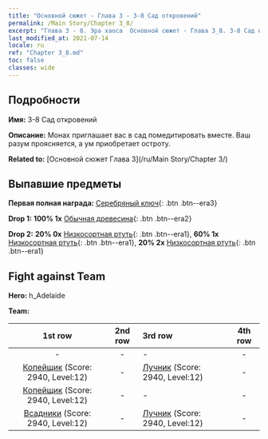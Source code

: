 ```yaml
---
title: "Основной сюжет - Глава 3 - 3-8 Сад откровений"
permalink: /Main Story/Chapter 3_8/
excerpt: "Глава 3 - 8. Эра хаоса  Основной сюжет - Глава 3_8. 3-8 Сад откровений"
last_modified_at: 2021-07-14
locale: ru
ref: "Chapter 3_8.md"
toc: false
classes: wide
---
```


## Подробности

 **Имя:** 3-8 Сад откровений

 **Описание:** Монах приглашает вас в сад помедитировать вместе. Ваш разум проясняется, а ум приобретает остроту.

 **Related to:** [Основной сюжет Глава 3](/ru/Main Story/Chapter 3/)

## Выпавшие предметы

 **Первая полная награда:** [Серебряный ключ](/ItemsRU/con_693/){: .btn .btn--era3}

 **Drop 1:** **100% 1x** [Обычная древесина](/ItemsRU/mat_7/){: .btn .btn--era2}

 **Drop 2:** **20% 0x** [Низкосортная ртуть](/ItemsRU/mat_2/){: .btn .btn--era1}, **60% 1x** [Низкосортная ртуть](/ItemsRU/mat_2/){: .btn .btn--era1}, **20% 2x** [Низкосортная ртуть](/ItemsRU/mat_2/){: .btn .btn--era1}


## Fight against Team
 **Hero:** h_Adelaide

 **Team:**


  | 1st row | 2nd row | 3rd row | 4th row |
  |:----:|:----:|:----|:----:|
  | - | - | - | - |
  | [Копейщик](/ru/units/Pikeman/) (Score: 2940, Level:12)  | - | [Лучник](/ru/units/Marksman/) (Score: 2940, Level:12)  | - |
  | [Копейщик](/ru/units/Pikeman/) (Score: 2940, Level:12)  | - | - | - |
  | [Всадники](/ru/units/Cavalier/) (Score: 2940, Level:12)  | - | [Лучник](/ru/units/Marksman/) (Score: 2940, Level:12)  | - |


